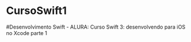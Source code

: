 # CursoSwift1

#Desenvolvimento Swift - ALURA: Curso Swift 3: desenvolvendo para iOS no Xcode parte 1
